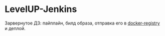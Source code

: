 # LevelUP-Jenkins

Зарвернутое ДЗ: пайплайн, билд образа, отправка его в [docker-registry](https://hub.docker.com/r/serg2/boxfuse-demo) и деплой.
